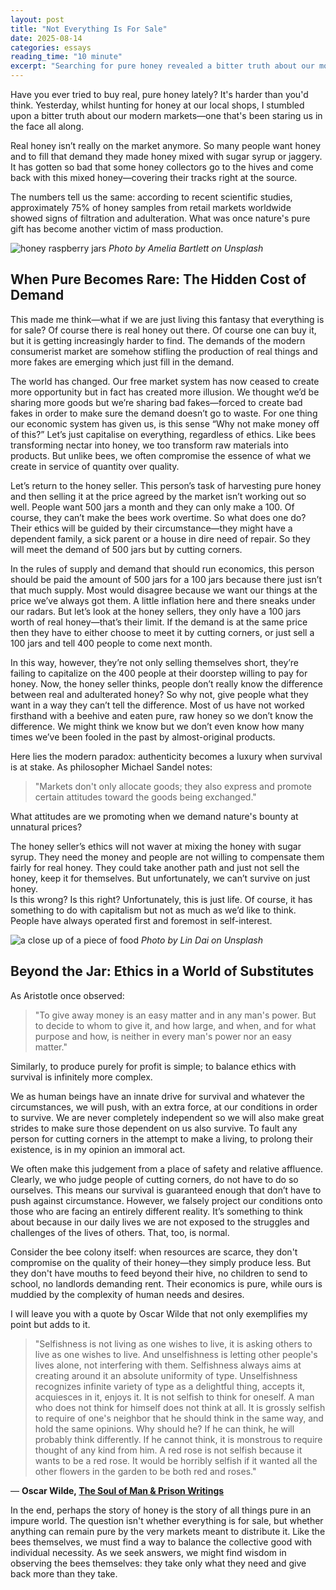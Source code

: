 ```yaml
---
layout: post
title: "Not Everything Is For Sale"
date: 2025-08-14
categories: essays
reading_time: "10 minute"
excerpt: "Searching for pure honey revealed a bitter truth about our modern markets: 75% of retail honey is adulterated with sugar syrup. The honey seller faces an impossible choice—produce 100 genuine jars or 500 fake ones to meet demand. This isn't just about honey; it's about how our free market system has created more illusion than opportunity, forcing survival ethics that compromise authenticity. When everything has a price, what happens to purity?"
---
```


Have you ever tried to buy real, pure honey lately? It's harder than
you'd think. Yesterday, whilst hunting for honey at our local shops, I
stumbled upon a bitter truth about our modern markets—one that's been
staring us in the face all along.

Real honey isn’t really on the market anymore. So many people want honey
and to fill that demand they made honey mixed with sugar syrup or
jaggery. It has gotten so bad that some honey collectors go to the hives
and come back with this mixed honey—covering their tracks right at the
source.

The numbers tell us the same: according to recent scientific studies,
approximately 75% of honey samples from retail markets worldwide showed
signs of filtration and adulteration. What was once nature's pure gift
has become another victim of mass production.

![honey raspberry jars](https://images.unsplash.com/photo-1481900369621-54a7facacc6c?crop=entropy&cs=tinysrgb&fit=max&fm=jpg&ixid=M3wzMDAzMzh8MHwxfHNlYXJjaHw1fHxob25leXxlbnwwfHx8fDE3MzEyMTM1MzR8MA&ixlib=rb-4.0.3&q=80&w=1080)
*Photo by Amelia Bartlett on Unsplash*

## When Pure Becomes Rare: The Hidden Cost of Demand

This made me think—what if we are just living this fantasy that
everything is for sale? Of course there is real honey out there. Of
course one can buy it, but it is getting increasingly harder to find.
The demands of the modern consumerist market are somehow stifling the
production of real things and more fakes are emerging which just fill in
the demand.

The world has changed. Our free market system has now ceased to create
more opportunity but in fact has created more illusion. We thought we’d
be sharing more goods but we’re sharing bad fakes—forced to create bad
fakes in order to make sure the demand doesn’t go to waste. For one
thing our economic system has given us, is this sense “Why not make
money off of this?” Let’s just capitalise on everything, regardless of
ethics. Like bees transforming nectar into honey, we too transform raw
materials into products. But unlike bees, we often compromise the
essence of what we create in service of quantity over quality.

Let’s return to the honey seller. This person’s task of harvesting pure
honey and then selling it at the price agreed by the market isn’t
working out so well. People want 500 jars a month and they can only make
a 100. Of course, they can’t make the bees work overtime. So what does
one do? Their ethics will be guided by their circumstance—they might
have a dependent family, a sick parent or a house in dire need of
repair. So they will meet the demand of 500 jars but by cutting corners.

In the rules of supply and demand that should run economics, this person
should be paid the amount of 500 jars for a 100 jars because there just
isn’t that much supply. Most would disagree because we want our things
at the price we’ve always got them. A little inflation here and there
sneaks under our radars. But let’s look at the honey sellers, they only
have a 100 jars worth of real honey—that’s their limit. If the demand is
at the same price then they have to either choose to meet it by cutting
corners, or just sell a 100 jars and tell 400 people to come next month.

In this way, however, they’re not only selling themselves short, they’re
failing to capitalize on the 400 people at their doorstep willing to pay
for honey. Now, the honey seller thinks, people don’t really know the
difference between real and adulterated honey? So why not, give people
what they want in a way they can’t tell the difference. Most of us have
not worked firsthand with a beehive and eaten pure, raw honey so we
don’t know the difference. We might think we know but we don’t even know
how many times we’ve been fooled in the past by almost-original
products.

Here lies the modern paradox: authenticity becomes a luxury when
survival is at stake. As philosopher Michael Sandel notes:

> "Markets don't only allocate goods; they also express and promote certain
> attitudes toward the goods being exchanged."

What attitudes are we
promoting when we demand nature's bounty at unnatural prices?

The honey seller’s ethics will not waver at mixing the honey with sugar
syrup. They need the money and people are not willing to compensate them
fairly for real honey. They could take another path and just not sell
the honey, keep it for themselves. But unfortunately, we can’t survive
on just honey.  
Is this wrong? Is this right? Unfortunately, this is just life. Of
course, it has something to do with capitalism but not as much as we’d
like to think. People have always operated first and foremost in
self-interest.

![a close up of a piece of food](https://images.unsplash.com/photo-1685773253905-915ce8dd470b?crop=entropy&cs=tinysrgb&fit=max&fm=jpg&ixid=M3wzMDAzMzh8MHwxfHNlYXJjaHw0M3x8aG9uZXl8ZW58MHx8fHwxNzMxMjEzNTc4fDA&ixlib=rb-4.0.3&q=80&w=1080)
*Photo by Lin Dai on Unsplash*

## Beyond the Jar: Ethics in a World of Substitutes

As Aristotle once observed:

> "To give away money is an easy matter and in any man's power. But to decide
> to whom to give it, and how large, and when, and for what purpose and how,
> is neither in every man's power nor an easy matter."

Similarly, to produce purely for profit is simple; to
balance ethics with survival is infinitely more complex.

We as human beings have an innate drive for survival and whatever the
circumstances, we will push, with an extra force, at our conditions in
order to survive. We are never completely independent so we will also
make great strides to make sure those dependent on us also survive. To
fault any person for cutting corners in the attempt to make a living, to
prolong their existence, is in my opinion an immoral act.

We often make this judgement from a place of safety and relative
affluence. Clearly, we who judge people of cutting corners, do not have
to do so ourselves. This means our survival is guaranteed enough that
don’t have to push against circumstance. However, we falsely project our
conditions onto those who are facing an entirely different reality. It’s
something to think about because in our daily lives we are not exposed
to the struggles and challenges of the lives of others. That, too, is
normal.

Consider the bee colony itself: when resources are scarce, they don't
compromise on the quality of their honey—they simply produce less. But
they don't have mouths to feed beyond their hive, no children to send to
school, no landlords demanding rent. Their economics is pure, while ours
is muddied by the complexity of human needs and desires.

I will leave you with a quote by Oscar Wilde that not only exemplifies
my point but adds to it.

> "Selfishness is not living as one wishes to live, it is asking others
> to live as one wishes to live. And unselfishness is letting other
> people's lives alone, not interfering with them. Selfishness always aims
> at creating around it an absolute uniformity of type. Unselfishness
> recognizes infinite variety of type as a delightful thing, accepts it,
> acquiesces in it, enjoys it. It is not selfish to think for oneself. A
> man who does not think for himself does not think at all. It is grossly
> selfish to require of one's neighbor that he should think in the same
> way, and hold the same opinions. Why should he? If he can think, he will
> probably think differently. If he cannot think, it is monstrous to
> require thought of any kind from him. A red rose is not selfish because
> it wants to be a red rose. It would be horribly selfish if it wanted all
> the other flowers in the garden to be both red and roses."

― **Oscar Wilde, [The Soul of Man & Prison
Writings](https://www.goodreads.com/work/quotes/66058139)**

In the end, perhaps the story of honey is the story of all things pure
in an impure world. The question isn't whether everything is for sale,
but whether anything can remain pure by the very markets meant to
distribute it. Like the bees themselves, we must find a way to balance
the collective good with individual necessity. As we seek answers, we
might find wisdom in observing the bees themselves: they take only what
they need and give back more than they take.
